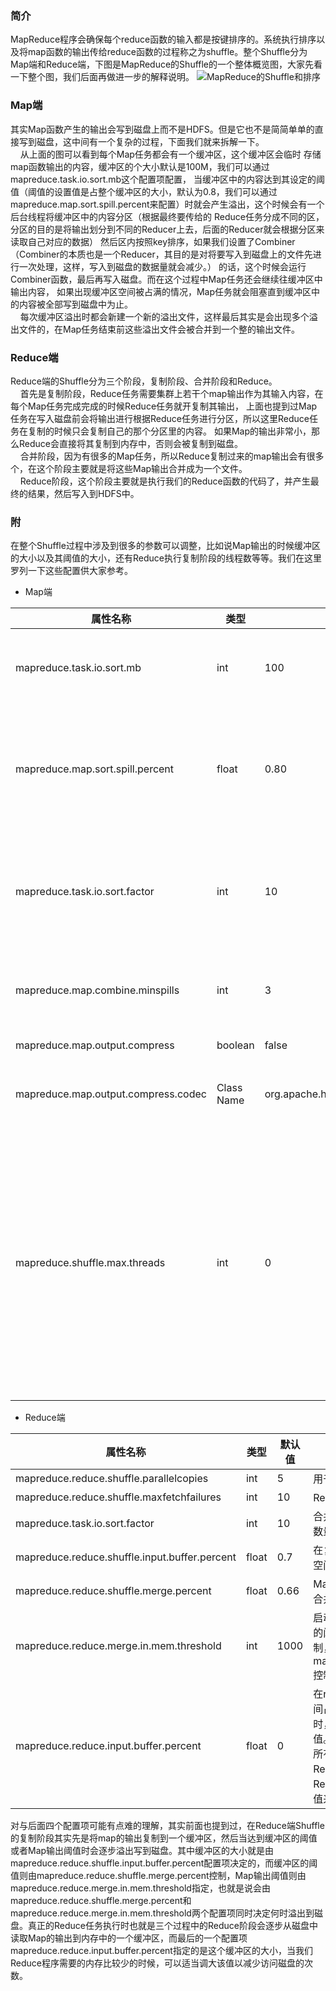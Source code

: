 ### 简介
MapReduce程序会确保每个reduce函数的输入都是按键排序的。系统执行排序以及将map函数的输出传给reduce函数的过程称之为shuffle。整个Shuffle分为Map端和Reduce端，下图是MapReduce的Shuffle的一个整体概览图，大家先看一下整个图，我们后面再做进一步的解释说明。
![MapReduce的Shuffle和排序](https://g-blog.oss-cn-beijing.aliyuncs.com/image/64-01.png)

### Map端  
其实Map函数产生的输出会写到磁盘上而不是HDFS。但是它也不是简简单单的直接写到磁盘，这中间有一个复杂的过程，下面我们就来拆解一下。  
&nbsp;&nbsp;&nbsp;&nbsp;从上面的图可以看到每个Map任务都会有一个缓冲区，这个缓冲区会临时
存储map函数输出的内容，缓冲区的个大小默认是100M，我们可以通过mapreduce.task.io.sort.mb这个配置项配置，
当缓冲区中的内容达到其设定的阈值（阈值的设置值是占整个缓冲区的大小，默认为0.8，我们可以通过mapreduce.map.sort.spill.percent来配置）时就会产生溢出，这个时候会有一个后台线程将缓冲区中的内容分区（根据最终要传给的
Reduce任务分成不同的区，分区的目的是将输出划分到不同的Reducer上去，后面的Reducer就会根据分区来读取自己对应的数据）
然后区内按照key排序，如果我们设置了Combiner（Combiner的本质也是一个Reducer，其目的是对将要写入到磁盘上的文件先进行一次处理，这样，写入到磁盘的数据量就会减少。）
的话，这个时候会运行Combiner函数，最后再写入磁盘。而在这个过程中Map任务还会继续往缓冲区中输出内容，
如果出现缓冲区空间被占满的情况，Map任务就会阻塞直到缓冲区中的内容被全部写到磁盘中为止。  
&nbsp;&nbsp;&nbsp;&nbsp;每次缓冲区溢出时都会新建一个新的溢出文件，这样最后其实是会出现多个溢出文件的，在Map任务结束前这些溢出文件会被合并到一个整的输出文件。

### Reduce端
Reduce端的Shuffle分为三个阶段，复制阶段、合并阶段和Reduce。  
&nbsp;&nbsp;&nbsp;&nbsp;首先是复制阶段，Reduce任务需要集群上若干个map输出作为其输入内容，在每个Map任务完成完成的时候Reduce任务就开复制其输出，
上面也提到过Map任务在写入磁盘前会将输出进行根据Reduce任务进行分区，所以这里Reduce任务在复制的时候只会复制自己的那个分区里的内容。
如果Map的输出非常小，那么Reduce会直接将其复制到内存中，否则会被复制到磁盘。  
&nbsp;&nbsp;&nbsp;&nbsp;合并阶段，因为有很多的Map任务，所以Reduce复制过来的map输出会有很多个，在这个阶段主要就是将这些Map输出合并成为一个文件。  
&nbsp;&nbsp;&nbsp;&nbsp;Reduce阶段，这个阶段主要就是执行我们的Reduce函数的代码了，并产生最终的结果，然后写入到HDFS中。

### 附

在整个Shuffle过程中涉及到很多的参数可以调整，比如说Map输出的时候缓冲区的大小以及其阈值的大小，还有Reduce执行复制阶段的线程数等等。我们在这里罗列一下这些配置供大家参考。

* Map端

| 属性名称 | 类型 | 默认值 | 说明 |   
| ------ | ------ | ------ | ------ |  
| mapreduce.task.io.sort.mb | int | 100  | Map输出时所使用的缓冲区的大小，单位为MB |   
| mapreduce.map.sort.spill.percent | float | 0.80 | 缓冲区的阈值，当缓冲区中内容达到这个阈值时会开始写入磁盘的操作 |   
| mapreduce.task.io.sort.factor | int | 10 | 排序文件时，一次最多合并的流数，一般我们会将这个值提高到100 |   
| mapreduce.map.combine.minspills  | int | 3  | 运行Combiner所需的最少溢出文件数 |   
| mapreduce.map.output.compress | boolean | false​​​​ | 是否压缩map输出 |
| mapreduce.map.output.compress.codec | Class Name | org.apache.hadoop.io.compress.DefaultCodec | 用于Map输出压缩的编解码器 |
| mapreduce.shuffle.max.threads | int | 0 | 每个节点管理器的工作线程数，用于将map输出到reducer。这个是集群范围的设置，不能由单个作业设置。0的话表示使用Netty的默认值，即两倍的cpu数。 |

* Reduce端

| 属性名称 | 类型 | 默认值 | 说明 |   
| ------ | ------ | ------ | ------ |  
| mapreduce.reduce.shuffle.parallelcopies | int | 5  | 用于复制Map输出到Reduce的线程数 |   
| mapreduce.reduce.shuffle.maxfetchfailures | int | 10 | Reducer获取一个Map输出所花的最大时间 |   
| mapreduce.task.io.sort.factor | int | 10 | 合并Map输入的时候，一次最多合并的流的数量 |   
| mapreduce.reduce.shuffle.input.buffer.percent  | float | 0.7  | 在复制阶段，分配给Map输出的缓冲区占堆空间的百分比 |   
| mapreduce.reduce.shuffle.merge.percent | float | 0.66​​​ | Map输出缓冲区的阈值使用比例，用于启动合并输出和磁盘溢出写的过程 |
| mapreduce.reduce.merge.in.mem.threshold | int | 1000 | 启动合并输出和磁盘溢出写过程的Map输出的阈值数。0或更小的数意味着没有阈值限制，溢出写行为由mapreduce.reduce.shuffle.merge.percent控制 |
| mapreduce.reduce.input.buffer.percent | float | 0 | 在reduce过程中，在内存中保存Map输出空间占整个堆空间的比例。Reduce阶段开始时，内存中的Map输出大小不能大于整个值。默认情况下，在Reduce任务开始之前，所有Map输出都合并到磁盘上，以便为Reducer提供尽可能多的内存。然而，如果Reducer需要的内存较少，可以增加增加此值来最小化访问磁盘的次数 |

对与后面四个配置项可能有点难的理解，其实前面也提到过，在Reduce端Shuffle的复制阶段其实先是将map的输出复制到一个缓冲区，然后当达到缓冲区的阈值或者Map输出阈值时会逐步溢出写到磁盘。其中缓冲区的大小就是由mapreduce.reduce.shuffle.input.buffer.percent配置项决定的，而缓冲区的阈值则由mapreduce.reduce.shuffle.merge.percent控制，Map输出阈值则由mapreduce.reduce.merge.in.mem.threshold指定，也就是说会由mapreduce.reduce.shuffle.merge.percent和mapreduce.reduce.merge.in.mem.threshold两个配置项同时决定何时溢出到磁盘。真正的Reduce任务执行时也就是三个过程中的Reduce阶段会逐步从磁盘中读取Map的输出到内存中的一个缓冲区，而最后的一个配置项mapreduce.reduce.input.buffer.percent指定的是这个缓冲区的大小，当我们Reduce程序需要的内存比较少的时候，可以适当调大该值以减少访问磁盘的次数。